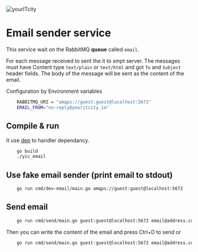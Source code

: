 
![yourITcity](https://storage.gra5.cloud.ovh.net/v1/AUTH_b49a48a77ecf40ff9e51a30fdf28633c/yic/yourITcity%201%20transparent%20300%20x%20324.png?temp_url_expires=1570545027&temp_url_sig=6a6d20d61404e29f9e132fb49ab09cf6abd4e778)

# Email sender service

This service wait on the RabbitMQ __queue__ called `email`.

For each message received to sent the it to smpt server.
The messages must have Content type `text/plain` or `text/html` and got `To` and `Subject` header fields. The body of the message will be sent as the content of the email.

Configuration by Environment variables

``` sh
    RABBITMQ_URI = "amqps://guest:guest@localhost:5672"
    EMAIL_FROM="no-reply@youritcity.io"
```

## Compile & run

It use [dep](https://github.com/golang/dep) to handler dependancy.

```sh
    go build
    ./yic_email
```

## Use fake email sender (print email to stdout)

```sh
    go run cmd/dev-email/main.go amqps://guest:guest@localhost:5672
```

## Send email

```sh
    go run cmd/send/main.go guest:guest@localhost:5672 email@address.com ["Subject with space"]
```

Then you can write the content of the email and press Ctrl+D to send or

```sh
    go run cmd/send/main.go guest:guest@localhost:5672 email@address.com ["Subject with space"] < content_file
```
